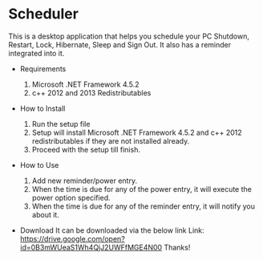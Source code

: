 # Scheduler
This is a desktop application that helps you schedule your PC Shutdown, Restart, Lock, Hibernate, Sleep and Sign Out. It also has a reminder integrated into it.

- Requirements
  1. Microsoft .NET Framework 4.5.2
  2. c++ 2012 and 2013 Redistributables
  
- How to Install
  1. Run the setup file
  2. Setup will install Microsoft .NET Framework 4.5.2 and c++ 2012 redistributables if they are not installed already.
  3. Proceed with the setup till finish.
  
- How to Use
  1. Add new reminder/power entry.
  2. When the time is due for any of the power entry, it will execute the power option specified.
  3. When the time is due for any of the reminder entry, it will notify you about it.
  
- Download
  It can be downloaded via the below link
  Link: https://drive.google.com/open?id=0B3mWUeaS1Wh4QjJ2UWFfMGE4N00
  Thanks!
